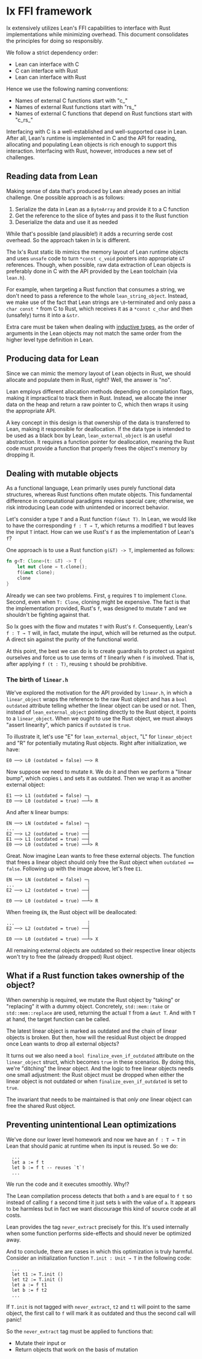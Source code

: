 # Ix FFI framework

Ix extensively utilizes Lean's FFI capabilities to interface with Rust
implementations while minimizing overhead. This document consolidates the
principles for doing so responsibly.

We follow a strict dependency order:

* Lean can interface with C
* C can interface with Rust
* Lean can interface with Rust

Hence we use the following naming conventions:

* Names of external C functions start with "c_"
* Names of external Rust functions start with "rs_"
* Names of external C functions that depend on Rust functions start with "c_rs_"

Interfacing with C is a well-established and well-supported case in Lean. After
all, Lean's runtime is implemented in C and the API for reading, allocating and 
populating Lean objects is rich enough to support this interaction. Interfacing
with Rust, however, introduces a new set of challenges.

## Reading data from Lean

Making sense of data that's produced by Lean already poses an initial challenge.
One possible approach is as follows:

1. Serialize the data in Lean as a `ByteArray` and provide it to a C function
2. Get the reference to the slice of bytes and pass it to the Rust function
3. Deserialize the data and use it as needed

While that's possible (and plausible!) it adds a recurring serde cost overhead.
So the approach taken in Ix is different.

The Ix's Rust static lib mimics the memory layout of Lean runtime objects and
uses `unsafe` code to turn `*const c_void` pointers into appropriate `&T`
references. Though, when possible, raw data extraction of Lean objects is
preferably done in C with the API provided by the Lean toolchain (via `lean.h`).

For example, when targeting a Rust function that consumes a string, we don't
need to pass a reference to the whole `lean_string_object`. Instead, we make use
of the fact that Lean strings are `\0`-terminated and only pass a `char const *`
from C to Rust, which receives it as a `*const c_char` and then (unsafely) turns
it into a `&str`.

Extra care must be taken when dealing with
[inductive types](https://github.com/leanprover/lean4/blob/master/doc/dev/ffi.md#inductive-types),
as the order of arguments in the Lean objects may not match the same order from
the higher level type definition in Lean.

## Producing data for Lean

Since we can mimic the memory layout of Lean objects in Rust, we should allocate
and populate them in Rust, right? Well, the answer is "no".

Lean employs different allocation methods depending on compilation flags, making
it impractical to track them in Rust. Instead, we allocate the inner data on the
heap and return a raw pointer to C, which then wraps it using the appropriate
API.

A key concept in this design is that ownership of the data is transferred to
Lean, making it responsible for deallocation. If the data type is intended to be
used as a black box by Lean, `lean_external_object` is an useful abstraction. It
requires a function pointer for deallocation, meaning the Rust code must provide
a function that properly frees the object's memory by dropping it.

## Dealing with mutable objects

As a functional language, Lean primarily uses purely functional data structures,
whereas Rust functions often mutate objects. This fundamental difference in
computational paradigms requires special care; otherwise, we risk introducing
Lean code with unintended or incorrect behavior.

Let's consider a type `T` and a Rust function `f(&mut T)`. In Lean, we would
like to have the corresponding `f : T → T`, which returns a modified `T` but
leaves the input `T` intact. How can we use Rust's `f` as the implementation of
Lean's `f`?

One approach is to use a Rust function `g(&T) -> T`, implemented as follows:

```rust
fn g<T: Clone>(t: &T) -> T {
    let mut clone = t.clone();
    f(&mut clone);
    clone
}
```

Already we can see two problems. First, `g` requires `T` to implement `Clone`.
Second, even when `T: Clone`, cloning might be expensive. The fact is that the
implementation provided, Rust's `f`, was designed to mutate `T` and we shouldn't
be fighting against that.

So Ix goes with the flow and mutates `T` with Rust's `f`. Consequently, Lean's
`f : T → T` will, in fact, mutate the input, which will be returned as the
output. A direct sin against the purity of the functional world.

At this point, the best we can do is to create guardrails to protect us against
ourselves and force us to use terms of `T` linearly when `f` is involved. That
is, after applying `f (t : T)`, reusing `t` should be prohibitive.

### The birth of `linear.h`

We've explored the motivation for the API provided by `linear.h`, in which a
`linear_object` wraps the reference to the raw Rust object and has a
`bool outdated` attribute telling whether the linear object can be used or not.
Then, instead of `lean_external_object` pointing directly to the Rust object, it
points to a `linear_object`. When we ought to use the Rust object, we must
always "assert linearity", which panics if `outdated` is `true`.

To illustrate it, let's use "E" for `lean_external_object`, "L" for
`linear_object` and "R" for potentially mutating Rust objects. Right after
initialization, we have:

```
E0 ──> L0 (outdated = false) ──> R
```

Now suppose we need to mutate `R`. We do it and then we perform a "linear bump",
which copies `L` and sets it as outdated. Then we wrap it as another external
object:

```
E1 ──> L1 (outdated = false) ─┐
E0 ──> L0 (outdated = true) ──┴> R
```

And after `N` linear bumps:

```
EN ──> LN (outdated = false) ─┐
...                           ┆
E2 ──> L2 (outdated = true) ──┤
E1 ──> L1 (outdated = true) ──┤
E0 ──> L0 (outdated = true) ──┴> R
```

Great. Now imagine Lean wants to free these external objects. The function that
frees a linear object should only free the Rust object when `outdated == false`.
Following up with the image above, let's free `E1`.

```
EN ──> LN (outdated = false) ─┐
...                           ┆
E2 ──> L2 (outdated = true) ──┤
                              │
E0 ──> L0 (outdated = true) ──┴> R
```

When freeing `EN`, the Rust object will be deallocated:

```
...                           ┆
E2 ──> L2 (outdated = true) ──┤
                              │
E0 ──> L0 (outdated = true) ──┴> X
```

All remaining external objects are outdated so their respective linear objects
won't try to free the (already dropped) Rust object.

## What if a Rust function takes ownership of the object?

When ownership is required, we mutate the Rust object by "taking" or "replacing"
it with a dummy object. Concretely, `std::mem::take` or `std::mem::replace` are
used, returning the actual `T` from a `&mut T`. And with `T` at hand, the target
function can be called.

The latest linear object is marked as outdated and the chain of linear objects
is broken. But then, how will the residual Rust object be dropped once Lean
wants to drop all external objects?

It turns out we also need a `bool finalize_even_if_outdated` attribute on the
`linear_object` struct, which becomes `true` in these scenarios. By doing this,
we're "ditching" the linear object. And the logic to free linear objects needs
one small adjustment: the Rust object must be dropped when either the linear
object is not outdated or when `finalize_even_if_outdated` is set to `true`.

The invariant that needs to be maintained is that *only one* linear object can
free the shared Rust object.

## Preventing unintentional Lean optimizations

We've done our lower level homework and now we have an `f : T → T` in Lean that
should panic at runtime when its input is reused. So we do:

```lean4
  ...
  let a := f t
  let b := f t -- reuses `t`!
  ...
```

We run the code and it executes smoothly. Why!?

The Lean compilation process detects that both `a` and `b` are equal to `f t` so
instead of calling `f` a second time it just sets `b` with the value of `a`. It
appears to be harmless but in fact we want discourage this kind of source code
at all costs.

Lean provides the tag `never_extract` precisely for this. It's used internally
when some function performs side-effects and should never be optimized away.

And to conclude, there are cases in which this optimization is truly harmful.
Consider an initialization function `T.init : Unit → T` in the following code:

```lean4
  ...
  let t1 := T.init ()
  let t2 := T.init ()
  let a := f t1
  let b := f t2
  ...
```

If `T.init` is not tagged with `never_extract`, `t2` and `t1` will point to the
same object, the first call to `f` will mark it as outdated and thus the second
call will panic!

So the `never_extract` tag must be applied to functions that:

* Mutate their input or
* Return objects that work on the basis of mutation
